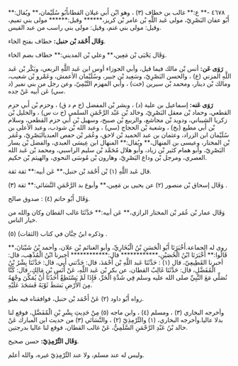 ٤٦٧٨ -** ع:** غالب بن خطاف (٣) ، وهو ابْن أَبي غيلان القطانأَبُو سُلَيْمان،** ويُقال:** أَبُو عفان البَصْرِيّ، مولى عَبد اللَّهِ بْن عامر بْن كريز،****** وقيل:****** مولى بني تميم، وقيل: مولى بني غنم، وقيل: مولى بني راسب من عبد القيس.

**وَقَال أَحْمَد بْن حنبل:** خطاف بفتح الخاء.

وَقَال يَحْيَى بْن مَعِين،** وعلي بْن المديني:** خطاف بضم الخاء.

**رَوَى عَن:** أنس بْن مالك فيما قيل، وأبي الجوزاء أوس ابن عَبد اللَّهِ الربعي، وبَكْر بْن عَبد اللَّهِ المزني (ع) ، والحسن البَصْرِيّ، وسَعِيد بْن جبير، وسُلَيْمان الأعمش، وعَمْرو بْن شعيب، ومالك بْن دينار، ومحمد بْن سيرين (خت) ، وأبي المهزم التَّيْمِيّ، وعن رجل من بني نمير (د سي) عَن أبيه عَنْ جده.

**رَوَى عَنه:** إسماعيل بن علية (د) ، وبشر بْن المفضل (خ م د ق) ، وحزم بْن أَبي حزم القطعي، وحماد بْن معقل البَصْرِيّ، وخالد بْن عَبْد الرَّحْمَنِ السلمي (خ ت س) ، والخليل بْن زكريا الشيباني، ودويد بْن مجاشع، والربيع بْن صبيح، وسهيل بْن أَبي حزم القطعي، وسلام بْن أَبي مطيع (بخ) ، وشعبة بْن الحجاج (سي) ، وعبد الله بْن شوذب، وعبد الأعلى بن سُلَيْمان ابن الزراد، وعثمان بن عبد الحميد بْن لاحق، وعُمَر بْن حفص العبديالبَصْرِيّ، وعُمَر بْن المختار، وعيسى بن المنهال،** ويُقال:** المنهال ابن عِيسَى العبدي، والفضل بْن يسار البَصْرِيّ، وأبو همام كثير بْن زياد، وأبو هلال مُحَمَّد بْن سليم الراسبي، ومحمد بْن عَبد الله العصري، ومرجل بْن وداع البَصْرِيّ، وهارون بْن مُوسَى النحوي، والهيثم بْن حكيم.

قال عَبد اللَّهِ (١) بْن أَحْمَد بْن حنبل،** عَن أبيه:** ثقة ثقة.

وَقَال إسحاق بْن منصور (٢) عن يحيى بن مَعِين،** وأبوع بد الرَّحْمَنِ النَّسَائي:** ثقة (٣) .

وَقَال أَبُو حاتم (٤) : صدوق صالح.

وَقَال عمار بْن عُمَر بْن المختار الرازي،** عَن أبيه:** حَدَّثَنَا غالب القطان وكان والله من خيار الناس.

وذكره ابنُ حِبَّان في كتاب (الثقات) (٥) .

روى له الجماعة.أَخْبَرَنَا أَبُو الْحَسَنِ بْنُ الْبُخَارِيِّ، وأبو الغنائم بْن علان، وأحمد بْنُ شَيْبَانَ،** قَالُوا:** أَخْبَرَنَا ابْنُ الْحُصَيْنِ،************ قال:************ أخبرنا ابْنُ الْمُذْهِب، قال: أخبرنا القَطِيعِيّ، قال (١) : حَدَّثَنَا عَبد اللَّهِ بْن أَحْمَدَ، قال: حَدَّثني أَبِي، قال: حَدَّثَنَا بِشْرُ بْنُ الْمُفَضَّلِ، قال: حَدَّثَنَا غَالِبٌ القطان، عن بكر بْن عَبد اللَّهِ، عَنْ أَنَسِ بْنِ مَالِكٍ، قال: كُنَّا نُصَلِّي مَعَ النَّبِيِّ صلى الله عليه وسلم فِي شَدَّةِ الْحَرِّ، فَإِذَا لَمْ يَسْتَطِعْ أَحَدُنَا أَنْ يُمَكِّنَ وجْهَهُ مِنَ الأَرْضِ بَسَطَ ثَوْبَهُ فَسَجَدَ عَلَيْهِ.

رواه أَبُو داود (٢) عَنْ أَحْمَد بْن حنبل، فوافقناه فيه بعلو.

وأخرجه البخاري (٣) ، ومسلم (٤) ، وابن ماجه (٥) مِنْ حَدِيثِ بِشْرِ بْنِ الْمُفَضَّلِ، فوقع لنا بدلا عاليا.وأخرجه البخاري، (١) والتِّرْمِذِيّ (٢) ، والنَّسَائي (٣) من حديث ابن المبارك عَنْ خالد بْنُ عَبْدِ الرَّحْمَنِ السَّلَمِيُّ، عَنْ غالب القطان، فوقع لنا عاليا بدرجتين.

**وَقَال التِّرْمِذِيّ:** حسن صحيح.

وليس له عند مسلم، ولا عند التِّرْمِذِيّ غيره، والله أعلم.